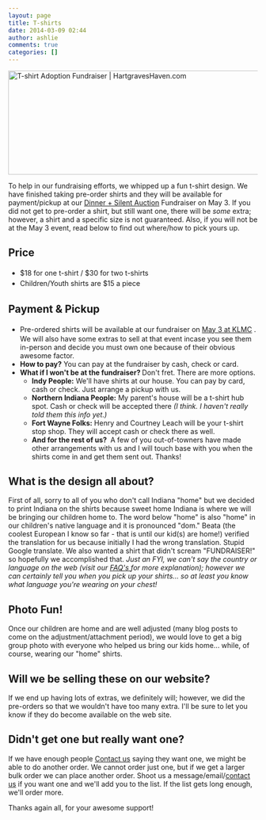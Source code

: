 ```yaml
---
layout: page
title: T-shirts
date: 2014-03-09 02:44
author: ashlie
comments: true
categories: []
---
```

<a href="http://hartgraveshaven.mkweddingstory.com/wp-content/uploads/2014/03/tshirt_header.jpg"><img class="alignnone size-full wp-image-247" alt="T-shirt Adoption Fundraiser | HartgravesHaven.com" src="http://hartgraveshaven.mkweddingstory.com/wp-content/uploads/2014/03/tshirt_header.jpg" width="630" height="210" /></a>

To help in our fundraising efforts, we whipped up a fun t-shirt design. We have finished taking pre-order shirts and they will be available for payment/pickup at our <a title="Dinner + Silent Auction" href="http://hartgraveshaven.mkweddingstory.com/?page_id=256">Dinner + Silent Auction</a> Fundraiser on May 3. If you did not get to pre-order a shirt, but still want one, there will be <em>some</em> extra; however, a shirt and a specific size is not guaranteed. Also, if you will not be at the May 3 event, read below to find out where/how to pick yours up.
<h2>Price</h2>
<ul>
	<li><span style="line-height: 1.5em;">$18 for one t-shirt / $30 for two t-shirts</span></li>
	<li><span style="line-height: 1.5em;">Children/Youth shirts are $15 a piece</span></li>
</ul>
<h2>Payment &amp; Pickup</h2>
<ul>
	<li><span style="line-height: 1.5em;">Pre-ordered shirts will be available at our fundraiser on <a title="Dinner + Silent Auction" href="http://hartgraveshaven.mkweddingstory.com/?page_id=256">May 3 at KLMC</a> . We will also have some extras to sell at that event incase you see them in-person and decide you must own one because of their obvious awesome factor.</span></li>
	<li><strong>How to pay?</strong> You can pay at the fundraiser by cash, check or card.</li>
	<li><strong>What if I won't be at the fundraiser? </strong>Don't fret. There are more options.
<ul>
	<li><strong>Indy People:</strong> We'll have shirts at our house. You can pay by card, cash or check. Just arrange a pickup with us.</li>
	<li><strong>Northern Indiana People:</strong> My parent's house will be a t-shirt hub spot. Cash or check will be accepted there<em> (I think. I haven't really told them this info yet.)</em></li>
	<li><strong>Fort Wayne Folks:</strong> Henry and Courtney Leach will be your t-shirt stop shop. They will accept cash or check there as well.</li>
	<li><strong>And for the rest of us? </strong> A few of you out-of-towners have made other arrangements with us and I will touch base with you when the shirts come in and get them sent out. Thanks!</li>
</ul>
</li>
</ul>
<h2>What is the design all about?</h2>
First of all, sorry to all of you who don't call Indiana "home" but we decided to print Indiana on the shirts because sweet home Indiana is where we will be bringing our children home to. The word below "home" is also "home" in our children's native language and it is pronounced "dom." Beata (the coolest European I know so far - that is until our kid(s) are home!) verified the translation for us because initially I had the wrong translation. Stupid Google translate. We also wanted a shirt that didn't scream "FUNDRAISER!" so hopefully we accomplished that.<em> Just an FYI, we can't say the country or language on the web (visit our <a title="FAQ’s" href="http://hartgraveshaven.mkweddingstory.com/?page_id=63">FAQ's </a>for more explanation); however we can certainly tell you when you pick up your shirts... so at least you know what language you're wearing on your chest! </em>
<h2>Photo Fun!</h2>
Once our children are home and are well adjusted (many blog posts to come on the adjustment/attachment period), we would love to get a big group photo with everyone who helped us bring our kids home... while, of course, wearing our "home" shirts.
<h2>Will we be selling these on our website?</h2>
If we end up having lots of extras, we definitely will; however, we did the pre-orders so that we wouldn't have too many extra. I'll be sure to let you know if they do become available on the web site.
<h2>Didn't get one but really want one?</h2>
If we have enough people <a title="Contact us" href="http://hartgraveshaven.mkweddingstory.com/?page_id=165">Contact us</a> saying they want one, we might be able to do another order. We cannot order just one, but if we get a larger bulk order we can place another order. Shoot us a message/email/<a title="Contact us" href="http://hartgraveshaven.mkweddingstory.com/?page_id=165">contact us</a> if you want one and we'll add you to the list. If the list gets long enough, we'll order more.

Thanks again all, for your awesome support!

&nbsp;

&nbsp;

